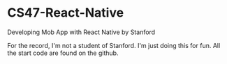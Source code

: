# CS47-React-Native
Developing Mob App with React Native by Stanford

For the record, I'm not a student of Stanford. I'm just doing this for fun. All the start code are found on the github.